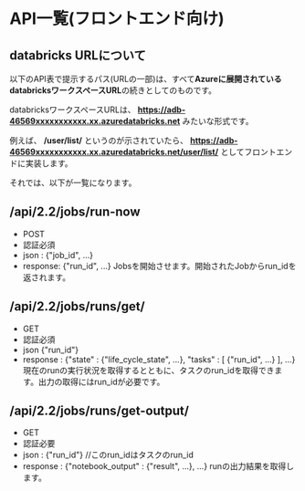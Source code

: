 # API一覧(フロントエンド向け)
## databricks URLについて
以下のAPI表で提示するパス(URLの一部)は、すべて**Azureに展開されているdatabricksワークスペースURL**の続きとしてのものです。

databricksワークスペースURLは、 **https://adb-46569xxxxxxxxxxx.xx.azuredatabricks.net** みたいな形式です。

例えば、 **/user/list/** というのが示されていたら、 **https://adb-46569xxxxxxxxxxx.xx.azuredatabricks.net/user/list/** としてフロントエンドに実装します。

それでは、以下が一覧になります。

## /api/2.2/jobs/run-now
- POST
- 認証必須
- json : {"job_id", ...}
- response: {"run_id", ...}
Jobsを開始させます。開始されたJobからrun_idを返されます。

## /api/2.2/jobs/runs/get/
- GET
- 認証必須
- json {"run_id"}
- response : {"state" : {"life_cycle_state", ...}, "tasks" : [ {"run_id", ...} ], ...}
現在のrunの実行状況を取得するとともに、タスクのrun_idを取得できます。出力の取得にはrun_idが必要です。

## /api/2.2/jobs/runs/get-output/
- GET
- 認証必要
- json : {"run_id"} //このrun_idはタスクのrun_id
- response : {"notebook_output" : {"result", ...}, ...}
runの出力結果を取得します。

